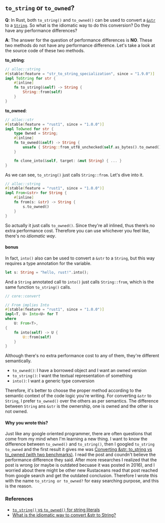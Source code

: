 `to_string` or `to_owned`?
---

**Q**: In Rust, both `to_string()` and `to_owned()` can be used to convert a
[`&str`][1] to a [`String`][2]. So what is the idiomatic way to do this
conversion? Do they have any performance differences?

**A**: The answer for the question of performance differences is **NO**. These
two methods do not have any performance difference. Let's take a look at the
source code of these two methods.

**to_string**:
```rust
// alloc::string
#[stable(feature = "str_to_string_specialization", since = "1.9.0")]
impl ToString for str {
    #[inline]
    fn to_string(&self) -> String {
        String::from(self)
    }
}
```

**to_owned**:
```rust
// alloc::str
#[stable(feature = "rust1", since = "1.0.0")]
impl ToOwned for str {
    type Owned = String;
    #[inline]
    fn to_owned(&self) -> String {
        unsafe { String::from_utf8_unchecked(self.as_bytes().to_owned()) }
    }

    fn clone_into(&self, target: &mut String) { ... }
}
```

As we can see, `to_string()` just calls `String::from`. Let's dive into it.

```rust
// alloc::string
#[stable(feature = "rust1", since = "1.0.0")]
impl From<&str> for String {
    #[inline]
    fn from(s: &str) -> String {
        s.to_owned()
    }
}
```

So actually it just calls `to_owned()`. Since they're all inlined, thus there’s
no extra performance cost. Therefore you can use whichever you feel like, there's
no *idiomatic way*.

#### bonus

In fact, `into()` also can be used to convert a `&str` to a `String`, but this
way requires a type annotation for the variable.

```rust
let s: String = "hello, rust!".into();
```

And a `String` annotated call to `into()` just calls `String::from`, which is
the same function `to_string()` calls.

```rust
// core::convert

// From implies Into
#[stable(feature = "rust1", since = "1.0.0")]
impl<T, U> Into<U> for T
where
    U: From<T>,
{
    fn into(self) -> U {
        U::from(self)
    }
}
```

Although there's no extra performance cost to any of them, they're different
semantically.

 - `to_owned()`: I have a borrowed object and I want an owned version
 - `to_string()`: I want the textual representation of something
 - `into()`: I want a generic type conversion

Therefore, it's better to choose the proper method according to the semantic
context of the code logic you're writing. For converting `&str` to `String`,
I prefer `to_owned()` over the others as per semantics. The difference between
`String` ans `&str` is the ownership, one is owned and the other is not owned.

#### Why you wrote this?

Just like any google oriented programmer, there are often questions that come
from my mind when I'm learning a new thing. I want to know the difference
between `to_owned()` and `to_string()`, then I googled `to_string to_owned` and
the first result it gives me was [Converting &str: to_string vs to_owned (with two benchmarks)][3]. I read the post and coundn't believe the performance difference
they said. After more researches I realized that the post is wrong (or maybe is
outdated becuase it was posted in 2016), and I worried about there might be other
new Rustaceans read that post reached from google search and get the outdated
conclusion. Therefore I wrote this with the name `to_string or to_owned?` for
easy searching purpose, and this is the reason.

### References

- [`to_string()` vs `to_owned()` for string literals][4]
- [What is the idiomatic way to convert &str to String?][5]

[1]: https://doc.rust-lang.org/std/primitive.str.html
[2]: https://doc.rust-lang.org/std/string/struct.String.html
[3]: https://medium.com/@ericdreichert/converting-str-to-string-vs-to-owned-with-two-benchmarks-a66fd5a081ce
[4]: https://users.rust-lang.org/t/to-string-vs-to-owned-for-string-literals/1441
[5]: https://users.rust-lang.org/t/what-is-the-idiomatic-way-to-convert-str-to-string/12160
